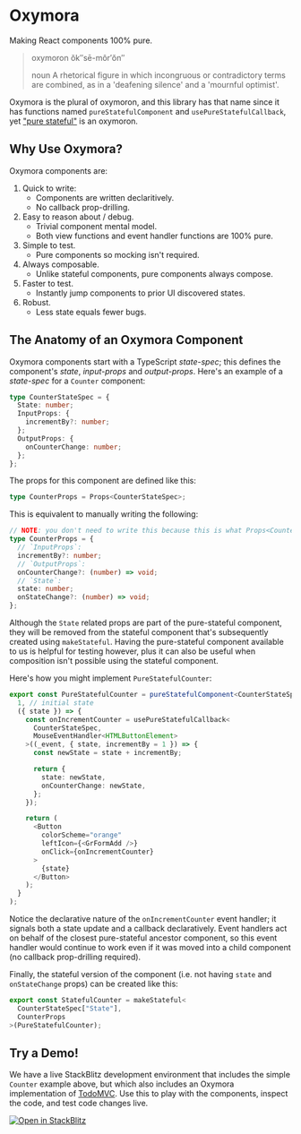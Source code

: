 # Oxymora

Making React components 100% pure.

> oxymoron
> ŏk″sē-môr′ŏn″
>
> noun
> A rhetorical figure in which incongruous or contradictory terms are combined, as in a 'deafening silence' and a 'mournful optimist'.

Oxymora is the plural of oxymoron, and this library has that name since it has functions named `pureStatefulComponent` and `usePureStatefulCallback`, yet ["pure stateful"](./docs/PURE_STATEFUL_COMPONENTS.md) is an oxymoron.

## Why Use Oxymora?

Oxymora components are:

1. Quick to write:
   - Components are written declaritively.
   - No callback prop-drilling.
2. Easy to reason about / debug.
   - Trivial component mental model.
   - Both view functions and event handler functions are 100% pure.
3. Simple to test.
   - Pure components so mocking isn't required.
4. Always composable.
   - Unlike stateful components, pure components always compose.
5. Faster to test.
   - Instantly jump components to prior UI discovered states.
6. Robust.
   - Less state equals fewer bugs.

## The Anatomy of an Oxymora Component

Oxymora components start with a TypeScript _state-spec_; this defines the component's _state_, _input-props_ and _output-props_. Here's an example of a _state-spec_ for a `Counter` component:

```ts
type CounterStateSpec = {
  State: number;
  InputProps: {
    incrementBy?: number;
  };
  OutputProps: {
    onCounterChange: number;
  };
};
```

The props for this component are defined like this:

```ts
type CounterProps = Props<CounterStateSpec>;
```

This is equivalent to manually writing the following:

```ts
// NOTE: you don't need to write this because this is what Props<CounterStateSpec> gives you:
type CounterProps = {
  // `InputProps`:
  incrementBy?: number;
  // `OutputProps`:
  onCounterChange?: (number) => void;
  // `State`:
  state: number;
  onStateChange?: (number) => void;
};
```

Although the `State` related props are part of the pure-stateful component, they will be removed from the stateful component that's subsequently created using `makeStateful`. Having the pure-stateful component available to us is helpful for testing however, plus it can also be useful when composition isn't possible using the stateful component.

Here's how you might implement `PureStatefulCounter`:

```ts
export const PureStatefulCounter = pureStatefulComponent<CounterStateSpec>(
  1, // initial state
  ({ state }) => {
    const onIncrementCounter = usePureStatefulCallback<
      CounterStateSpec,
      MouseEventHandler<HTMLButtonElement>
    >((_event, { state, incrementBy = 1 }) => {
      const newState = state + incrementBy;

      return {
        state: newState,
        onCounterChange: newState,
      };
    });

    return (
      <Button
        colorScheme="orange"
        leftIcon={<GrFormAdd />}
        onClick={onIncrementCounter}
      >
        {state}
      </Button>
    );
  }
);
```

Notice the declarative nature of the `onIncrementCounter` event handler; it signals both a state update and a callback declaratively. Event handlers act on behalf of the closest pure-stateful ancestor component, so this event handler would continue to work even if it was moved into a child component (no callback prop-drilling required).

Finally, the stateful version of the component (i.e. not having `state` and `onStateChange` props) can be created like this:

```ts
export const StatefulCounter = makeStateful<
  CounterStateSpec["State"],
  CounterProps
>(PureStatefulCounter);
```

## Try a Demo!

We have a live StackBlitz development environment that includes the simple `Counter` example above, but which also includes an Oxymora implementation of [TodoMVC](https://todomvc.com/). Use this to play with the components, inspect the code, and test code changes live.

[![Open in StackBlitz](https://developer.stackblitz.com/img/open_in_stackblitz.svg)](https://stackblitz.com/github/dchambers/oxymora-monorepo/tree/master/examples/todomvc?terminal=dev&title=Oxyymora%20Todo%20MVC%20Example)
